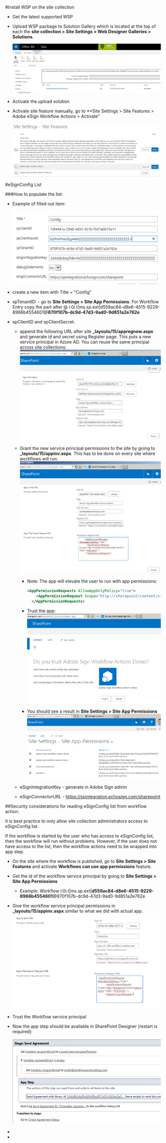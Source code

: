 #Install WSP on the site collection

- Get the latest supported WSP

- Upload WSP package to Solution Gallery which is located at the top of each the **site collection > Site Settings > Web Designer Galleries > Solutions**.  
    
	![alt text](screenshots/office-365-solution-gallery.PNG "Upload WSP to Solutions Gallery")

- Activate the upload solution

- Activate site feature manually, go to **Site Settings > Site Features > Adobe eSign Workflow Actions > Activate"

    ![alt text](screenshots/office-365-feature-activate.PNG "Activate Site Feature")
    
  
#eSignConfig List

###How to populate the list:
  - Example of filled out item:
  
	![alt text](screenshots/office-365-eSign-config-list-item.png "eSign Config Item")
  - create a new item with Title = "Config"
  - spTenantID: - go to **Site Settings > Site App Permissions**.   For Workflow Entry copy the part after @    i:0i.t|ms.sp.ext|d559ac84-d8e6-4515-9229-8966b4554601@**870f107b-dc9d-47d3-9ad0-9d851a2e762e**    
  - spClientID and spClientSecret:
    - append the following URL after site **_layouts/15/appregnew.aspx** and generate id and secret using Register page.   This puts a new service principal in Azure AD.  You can reuse the same principal across site collections:
    ![alt text](screenshots/office-365-app-register.PNG "Register service principal for the app")
    
    - Grant the new service principal permissions to the site by going to **_layouts/15/appinv.aspx**.  This has to be done on every site where workflows will run.
      ![alt text](screenshots/office-365-app-grant-permissions.PNG "Grant app service principal permissions to the site")
      - Note: The app will elevate the user to run with app permissions:
      
        ```XML	   
      	<AppPermissionRequests AllowAppOnlyPolicy="true">
            <AppPermissionRequest Scope="http://sharepoint/content/sitecollection" Right="FullControl" />
          </AppPermissionRequests>
        ```
      - Trust the app:
         ![alt text](screenshots/office-365-app-grant-permissions-trust.PNG "Trust the app")
      - You should see a result in **Site Settings > Site App Permissions**
        ![alt text](screenshots/office-365-app-grant-permissions-result.PNG "Result of app principal permission grant")
    - eSignIntegrationKey - generate in Adobe Sign admin
    - eSignConnectorURL  -  https://spintegration.echosign.com/sharepoint
    
    
##Security considerations for reading eSignConfig list from workflow action:

It is best practice to only allow site collection administrators access to eSignConfig list.

If the workflow is started by the user who has access to eSignConfig list, then the workflow will run without problems.   However, if the user does not have access to the list, then the worklfow actions need to be wrapped into app step.

- On the site where the workflow is published, go to **Site Settings > Site Features** and activate **Workflows can use app permissions** feature.
- Get the id of the workflow service principal by going to **Site Settings > Site App Permissions** 
	- Example: Workflow	i:0i.t|ms.sp.ext|**d559ac84-d8e6-4515-9229-8966b4554601**@870f107b-dc9d-47d3-9ad0-9d851a2e762e
- Give the workflow service principal permissions in **_layouts/15/appinv.aspx** similar to what we did with actual app.
      	![alt text](screenshots/sharepoint-designer-app-step-give-permissions.PNG "Grant workflow app service principal permissions to the site")

- Trust the Workflow service principal
- Now the app step should be available in SharePoint Designer (restart is required):

	![alt text](screenshots/sharepoint-designer-app-step-workflow.PNG "Send Agreement wrapped in App Step in Designer")
 

- 



      


  
  - 
  
    

